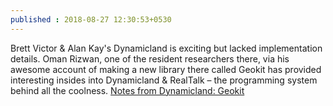 ```yaml
---
published : 2018-08-27 12:30:53+0530
---
```


Brett Victor & Alan Kay's Dynamicland is exciting but lacked implementation details. Oman Rizwan, one of the resident researchers there, via his awesome account of making a new library there called Geokit has provided interesting insides into Dynamicland & RealTalk – the programming system behind all the coolness.
[Notes from Dynamicland: Geokit](https://rsnous.com/posts/notes-from-dynamicland-geokit/)
